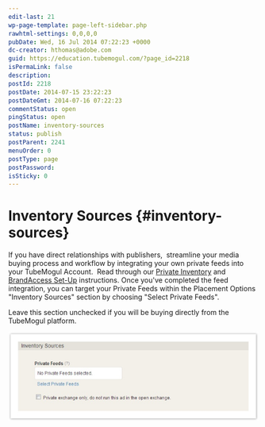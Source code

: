 ```yaml
---
edit-last: 21
wp-page-template: page-left-sidebar.php
rawhtml-settings: 0,0,0,0
pubDate: Wed, 16 Jul 2014 07:22:23 +0000
dc-creator: hthomas@adobe.com
guid: https://education.tubemogul.com/?page_id=2218
isPermaLink: false
description: 
postId: 2218
postDate: 2014-07-15 23:22:23
postDateGmt: 2014-07-16 07:22:23
commentStatus: open
pingStatus: open
postName: inventory-sources
status: publish
postParent: 2241
menuOrder: 0
postType: page
postPassword: 
isSticky: 0
---
```


# Inventory Sources {#inventory-sources}

If you have direct relationships with publishers,&nbsp;&nbsp;streamline your media buying process and workflow by integrating your own private feeds into your TubeMogul Account. &nbsp;Read through our [Private Inventory](../../../../user-guide/planning/private-inventory.md) and [BrandAccess Set-Up](../../../../user-guide/planning/private-inventory/brandaccess.md) instructions. Once you've completed the feed integration, you can target your Private Feeds within the Placement Options "Inventory Sources" section by choosing "Select Private Feeds".
  
Leave this section unchecked if you will be buying&nbsp;directly&nbsp;from the TubeMogul platform.
  
[ ![image2013-3-25 13-47-38](assets/image2013-3-25-13-47-381.jpeg)](assets/image2013-3-25-13-47-381.jpeg)

